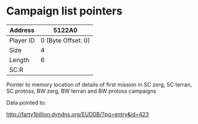 #  Campaign list pointers
Address   | 5122A0
----------|-------------
Player ID | 0 (Byte Offset: 0)
Size 	  | 4
Length 	  | 6
SC:R      | 

Pointer to memory location of details of first mission in SC zerg, SC terran, SC protoss, BW zerg, BW terran and BW protoss campaigns

Data pointed to:
http://farty1billion.dyndns.org/EUDDB/?pg=entry&id=423
